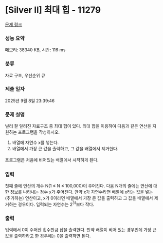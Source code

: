 # [Silver II] 최대 힙 - 11279 

[문제 링크](https://www.acmicpc.net/problem/11279) 

### 성능 요약

메모리: 38340 KB, 시간: 116 ms

### 분류

자료 구조, 우선순위 큐

### 제출 일자

2025년 9월 8일 23:39:46

### 문제 설명

<p>널리 잘 알려진 자료구조 중 최대 힙이 있다. 최대 힙을 이용하여 다음과 같은 연산을 지원하는 프로그램을 작성하시오.</p>

<ol>
	<li>배열에 자연수 x를 넣는다.</li>
	<li>배열에서 가장 큰 값을 출력하고, <span style="line-height:1.6em">그 값을 배열에서 제거한다. </span></li>
</ol>

<p><span style="line-height:1.6em">프로그램은 처음에 비어있는 배열에서 시작하게 된다.</span></p>

### 입력 

 <p>첫째 줄에 연산의 개수 N(1 ≤ N ≤ 100,000)이 주어진다. 다음 N개의 줄에는 연산에 대한 정보를 나타내는 정수 x가 주어진다. 만약 x가 자연수라면 배열에 x라는 값을 넣는(추가하는) 연산이고, x가 0이라면 배열에서 가장 큰 값을 출력하고 그 값을 배열에서 제거하는 경우이다. 입력되는 자연수는 2<sup>31</sup>보다 작다.</p>

### 출력 

 <p>입력에서 0이 주어진 횟수만큼 답을 출력한다. 만약 배열이 비어 있는 경우인데 가장 큰 값을 출력하라고 한 경우에는 0을 출력하면 된다.</p>

